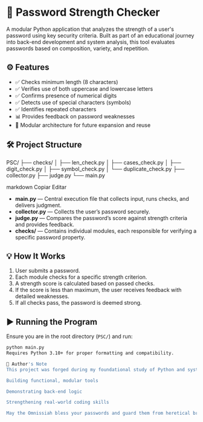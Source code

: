 # 🔐 Password Strength Checker

A modular Python application that analyzes the strength of a user's password using key security criteria. Built as part of an educational journey into back-end development and system analysis, this tool evaluates passwords based on composition, variety, and repetition.

## ⚙️ Features

- ✅ Checks minimum length (8 characters)
- ✅ Verifies use of both uppercase and lowercase letters
- ✅ Confirms presence of numerical digits
- ✅ Detects use of special characters (symbols)
- ✅ Identifies repeated characters
- 📊 Provides feedback on password weaknesses
- 💾 Modular architecture for future expansion and reuse

## 🛠 Project Structure

PSC/
├── checks/
│ ├── len_check.py
│ ├── cases_check.py
│ ├── digit_check.py
│ ├── symbol_check.py
│ └── duplicate_check.py
├── collector.py
├── judge.py
└── main.py

markdown
Copiar
Editar

- **main.py** — Central execution file that collects input, runs checks, and delivers judgment.
- **collector.py** — Collects the user’s password securely.
- **judge.py** — Compares the password’s score against strength criteria and provides feedback.
- **checks/** — Contains individual modules, each responsible for verifying a specific password property.

## 💡 How It Works

1. User submits a password.
2. Each module checks for a specific strength criterion.
3. A strength score is calculated based on passed checks.
4. If the score is less than maximum, the user receives feedback with detailed weaknesses.
5. If all checks pass, the password is deemed strong.

## ▶️ Running the Program

Ensure you are in the root directory (`PSC/`) and run:

```bash
python main.py
Requires Python 3.10+ for proper formatting and compatibility.

🧠 Author's Note
This project was forged during my foundational study of Python and system design, with the goal of:

Building functional, modular tools

Demonstrating back-end logic

Strengthening real-world coding skills

May the Omnissiah bless your passwords and guard them from heretical brute-force 
